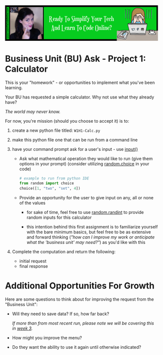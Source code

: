 <a href='https://www.learntocodeonline.com/'><img src='https://github.com/ProsperousHeart/TrainingUsingJupyter/blob/master/IMGs/learn-to-code-online.png?raw=true'></a>

# Business Unit (BU) Ask - Project 1:  Calculator

This is your "homework" - or opportunities to implement what you've been learning.

Your BU has requested a simple calculator. Why not use what they already have?

_The world may never know._

For now, you're mission (should you choose to accept it) is to:

1. create a new python file titled:  `W1H1-Calc.py`

2. make this python file one that can be run from a command line

3. have your command prompt ask for a user's input - use [input()](https://docs.python.org/3/library/functions.html#input)

    - Ask what mathematical operation they would like to run (give them options in your prompt) (consider utilizing [random.choice](https://docs.python.org/3/library/random.html#random.choice) in your code)
    
        ```python
        # example to run from python IDE
        from random import choice
        choice([1, "two", "set", 4])
        ```
    
    - Provide an opportunity for the user to give input on any, all or none of the values
    
        - for sake of time, feel free to use [random.randint](https://docs.python.org/3/library/random.html#random.randint) to provide random inputs for this calculator
        
        - this intention behind this first assignment is to familiarize yourself with the bare minimum basics, but feel free to be as extensive and forward thinking (_"how can I improve my work or anticipate what the 'business unit' may need?"_) as you'd like with this

4. Complete the computation and return the following:

    - initial request
    - final response
    
# Additional Opportunities For Growth

Here are some questions to think about for improving the request from the "Business Unit":

- Will they need to save data? If so, how far back?

    _If more than from most recent run, please note we will be covering this in [week 3](../../Week_3)._

- How might you improve the menu?

- Do they want the ability to use it again until otherwise indicated?